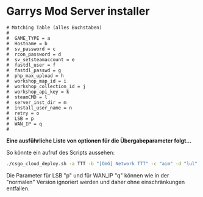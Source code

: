 # Garrys Mod Server installer

```
# Matching Table (alles Buchstaben)
#
#  GAME_TYPE = a
#  Hostname = b
#  sv_password = c
#  rcon_password = d
#  sv_setsteamaccount = e
#  fastdl_user = f
#  fastdl_passwd = g
#  php_max_upload = h
#  workshop_map_id = i
#  workshop_collection_id = j
#  workshop_api_key = k
#  steamCMD = l
#  server_inst_dir = m
#  install_user_name = n
#  retry = o
#  LSB = p
#  WAN_IP = q
#
```

__Eine ausführliche Liste von optionen für die Übergabeparameter folgt...__

So könnte ein aufruf des Scripts aussehen:

```bash
./csgo_cloud_deploy.sh -a TTT -b "[OmG] Network TTT" -c "aim" -d "lul" -e "(Game_Server_Token)" -f upload-user -g upload-passwd -h 4096 -i "8045401" -j "5405684" -k "aw654d5a6w4d6aw46d5aw4d65ad6" -l /opt/steamCMD -m /opt/server -n GM -o 10 -p $($(which lsb_release) -si) -q 1.1.1.1
```
Die Parameter für LSB "p" und für WAN_IP "q" können wie in der "normalen" Version ignoriert werden und daher ohne einschränkungen entfallen.